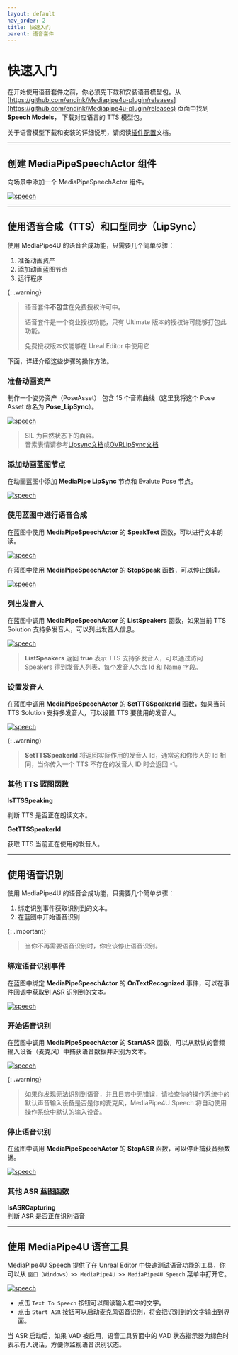 ```yaml
---
layout: default
nav_order: 2
title: 快速入门
parent: 语音套件
---
```


# 快速入门

在开始使用语音套件之前，你必须先下载和安装语音模型包。从 [https://github.com/endink/Mediapipe4u-plugin/releases](https://github.com/endink/Mediapipe4u-plugin/releases) 页面中找到 **Speech Models**， 下载对应语言的 TTS 模型包。



关于语音模型下载和安装的详细说明，请阅读[插件配置](./config.md)文档。   

--- 

## 创建 MediaPipeSpeechActor 组件

向场景中添加一个 MediaPipeSpeechActor 组件。

[![speech](./images/qs_outline_speech_actor.jpg "speech")](./images/qs_outline_speech_actor.jpg)

---

## 使用语音合成（TTS）和口型同步（LipSync）

使用 MediaPipe4U 的语音合成功能，只需要几个简单步骤：

1. 准备动画资产
2. 添加动画蓝图节点
3. 运行程序

{: .warning}
> 语音套件**不包含**在免费授权许可中。
> 
> 语音套件是一个商业授权功能，只有 Ultimate 版本的授权许可能够打包此功能。   
> 
> 免费授权版本仅能够在 Ureal Editor 中使用它


下面，详细介绍这些步骤的操作方法。


### 准备动画资产

制作一个姿势资产（PoseAsset） 包含 15 个音素曲线（这里我将这个 Pose Asset 命名为 **Pose_LipSync**）。

[![speech](./images/qs_pose_asset.jpg "speech")](./images/qs_pose_asset.jpg)

> SIL 为自然状态下的面容。   
> 音素表情请参考[Lipsync文档](./lipsync.md)或[OVRLipSync文档](https://developer.oculus.com/documentation/unreal/audio-ovrlipsync-viseme-reference)


### 添加动画蓝图节点

在动画蓝图中添加 **MediaPipe LipSync** 节点和 Evalute Pose 节点。

[![speech](./images/lip_sync_anim_blueprint.jpg "speech")](./images/lip_sync_anim_blueprint.jpg)

### 使用蓝图中进行语音合成

在蓝图中使用 **MediaPipeSpeechActor** 的 **SpeakText** 函数，可以进行文本朗读。

[![speech](./images/qs_bp_speck_text.jpg "speech")](./images/qs_bp_speck_text.jpg)


在蓝图中使用 **MediaPipeSpeechActor** 的 **StopSpeak** 函数，可以停止朗读。

[![speech](./images/qs_bp_stop_speck.jpg "speech")](./images/qs_bp_stop_speck.jpg)

### 列出发音人

在蓝图中调用 **MediaPipeSpeechActor** 的 **ListSpeakers** 函数，如果当前 TTS Solution 支持多发音人，可以列出发音人信息。   

[![speech](./images/tts_list_speakers.jpg "speech")](./images/tts_list_speakers.jpg)

> **ListSpeakers** 返回 **true** 表示 TTS 支持多发音人，可以通过访问 Speakers 得到发音人列表，每个发音人包含 Id 和 Name 字段。

### 设置发音人

在蓝图中调用 **MediaPipeSpeechActor** 的 **SetTTSSpeakerId** 函数，如果当前 TTS Solution 支持多发音人，可以设置 TTS 要使用的发音人。   

[![speech](./images/tts_set_speaker_id.jpg "speech")](./images/tts_set_speaker_id.jpg)

{: .warning}
> **SetTTSSpeakerId** 将返回实际作用的发音人 Id，通常这和你传入的 Id 相同，当你传入一个 TTS 不存在的发音人 ID 时会返回 -1。

### 其他 TTS 蓝图函数

**IsTTSSpeaking**   

判断 TTS 是否正在朗读文本。

**GetTTSSpeakerId**   

获取 TTS 当前正在使用的发音人。

---   


## 使用语音识别

使用 MediaPipe4U 的语音合成功能，只需要几个简单步骤：
1. 绑定识别事件获取识别到的文本。
2. 在蓝图中开始语音识别
   
{: .important}
> 当你不再需要语音识别时，你应该停止语音识别。

### 绑定语音识别事件

在蓝图中绑定 **MediaPipeSpeechActor** 的 **OnTextRecognized** 事件，可以在事件回调中获取到 ASR 识别到的文本。

[![speech](./images/bind_asr_recognized_event.jpg "speech")](./images/bind_asr_recognized_event.jpg)  

### 开始语音识别

在蓝图中调用 **MediaPipeSpeechActor** 的 **StartASR** 函数，可以从默认的音频输入设备（麦克风）中捕获语音数据并识别为文本。   

[![speech](./images/start_asr.jpg "speech")](./images/start_asr.jpg)

{: .warning}
> 如果你发现无法识别到语音，并且日志中无错误，请检查你的操作系统中的默认声音输入设备是否是你的麦克风，MediaPipe4U Speech 将自动使用操作系统中默认的输入设备。

### 停止语音识别

在蓝图中调用 **MediaPipeSpeechActor** 的 **StopASR** 函数，可以停止捕获音频数据。   

[![speech](./images/stop_asr.jpg "speech")](./images/stop_asr.jpg)

### 其他 ASR 蓝图函数

**IsASRCapturing**   
判断 ASR 是否正在识别语音

---   

## 使用 MediaPipe4U 语音工具

MediaPipe4U Speech 提供了在 Unreal Editor 中快速测试语音功能的工具，你可以从 `窗口（Windows）>> MediaPipe4U >> MediaPipe4U Speech` 菜单中打开它。

[![speech](./images/qs_speech_tools.jpg "speech")](./images/qs_speech_tools.jpg)

- 点击 `Text To Speech` 按钮可以朗读输入框中的文字。
- 点击 `Start ASR` 按钮可以启动麦克风语音识别，将会把识别到的文字输出到界面。
  
当 ASR 启动后，如果 VAD 被启用，语音工具界面中的 VAD 状态指示器为绿色时表示有人说话，方便你监视语音识别状态。